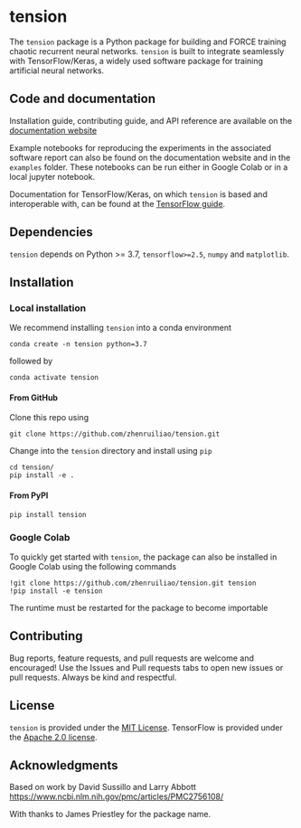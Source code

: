 # tension
The `tension` package is a Python package for building and FORCE training chaotic recurrent neural networks. `tension` is built to integrate seamlessly with TensorFlow/Keras, a widely used software package for training artificial neural networks. 

## Code and documentation
Installation guide, contributing guide, and API reference are available on the [documentation website](https://zhenruiliao.github.io/tension/index.html)

Example notebooks for reproducing the experiments in the associated software report can also be found on the documentation website and in the `examples` folder. These notebooks can be run either in Google Colab or in a local jupyter notebook.

Documentation for TensorFlow/Keras, on which `tension` is based and interoperable with, can be found at the [TensorFlow guide](https://www.tensorflow.org/guide).

## Dependencies
`tension` depends on Python >= 3.7, `tensorflow>=2.5`, `numpy` and `matplotlib`.

## Installation
### Local installation
We recommend installing `tension` into a conda environment
```
conda create -n tension python=3.7
```
followed by
```
conda activate tension
```

#### From GitHub
Clone this repo using
```
git clone https://github.com/zhenruiliao/tension.git
```
Change into the `tension` directory and install using `pip`
```
cd tension/
pip install -e .
```

#### From PyPI
```
pip install tension
```

### Google Colab
To quickly get started with `tension`, the package can also be installed in Google Colab using the following commands
```
!git clone https://github.com/zhenruiliao/tension.git tension
!pip install -e tension
```
The runtime must be restarted for the package to become importable

## Contributing 
Bug reports, feature requests, and pull requests are welcome and encouraged! Use the Issues and Pull requests tabs to open new issues or pull requests. Always be kind and respectful. 

## License
`tension` is provided under the [MIT License](./LICENSE). TensorFlow is provided under the [Apache 2.0 license](https://github.com/tensorflow/tensorflow/blob/master/LICENSE).

## Acknowledgments

Based on work by David Sussillo and Larry Abbott
https://www.ncbi.nlm.nih.gov/pmc/articles/PMC2756108/

With thanks to James Priestley for the package name.

